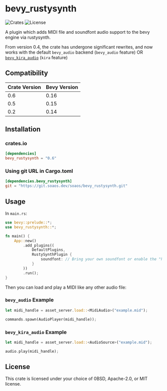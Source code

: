 # bevy_rustysynth

![Crates](https://img.shields.io/crates/v/bevy_rustysynth)
![License](https://img.shields.io/badge/license-0BSD%2FMIT%2FApache-blue.svg)

A plugin which adds MIDI file and soundfont audio support to the bevy engine via rustysynth.

From version 0.4, the crate has undergone significant rewrites, and now works with the default `bevy_audio` backend (`bevy_audio` feature) OR [`bevy_kira_audio`](https://github.com/NiklasEi/bevy_kira_audio) (`kira` feature)

## Compatibility

| Crate Version | Bevy Version |
| ------------- | ------------ |
| 0.6           | 0.16         |
| 0.5           | 0.15         |
| 0.2           | 0.14         |

## Installation

### crates.io
```toml
[dependencies]
bevy_rustysynth = "0.6"
```

### Using git URL in Cargo.toml
```toml
[dependencies.bevy_rustysynth]
git = "https://git.soaos.dev/soaos/bevy_rustysynth.git"
```

## Usage

In `main.rs`:
```rs
use bevy::prelude::*;
use bevy_rustysynth::*;

fn main() {
    App::new()
        .add_plugins((
            DefaultPlugins,
            RustySynthPlugin {
                soundfont: // Bring your own soundfont or enable the "hl4mgm" feature to use a terrible 4MB default
            }
        ))
        .run();
}
```
Then you can load and play a MIDI like any other audio file:

### `bevy_audio` Example
```rs
let midi_handle = asset_server.load::<MidiAudio>("example.mid");

commands.spawn(AudioPlayer(midi_handle));
```

### `bevy_kira_audio` Example
```rs
let midi_handle = asset_server.load::<AudioSource>("example.mid");

audio.play(midi_handle);
```

## License

This crate is licensed under your choice of 0BSD, Apache-2.0, or MIT license.

